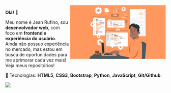 <img src="./assets/img.jpg" align="right" min-width="300px" max-width="550px" width="300px">

<p align="left">
  <strong></>Olá! 👋</></strong>   
</p>
<p align="left">
  </>Meu nome é Jean Rufino, sou <strong>desenvolvedor web</strong>, com foco em <strong>frontend e experiência do usuário</strong>. <br />
  Ainda não possuo experiência no mercado, mas estou em busca de oportunidades para me aprimorar cada vez mais! Veja meus repositórios!</>
</p>

<p align="left">
  🚀 Tecnologias: <strong>HTML5</strong>, <strong>CSS3</strong>, <strong>Bootstrap</strong>, <strong>Python</strong>, <strong>JavaScript</strong>, <strong>Git/Github</strong>.
</p>

<p align="left">
  <a href="https://www.linkedin.com/in/jean-rufino-5687b8254/" target="_blank"><img src="https://img.shields.io/badge/LinkedIn-0077B5?style=for-the-badge&logo=linkedin&logoColor=white"></a>
<p>
